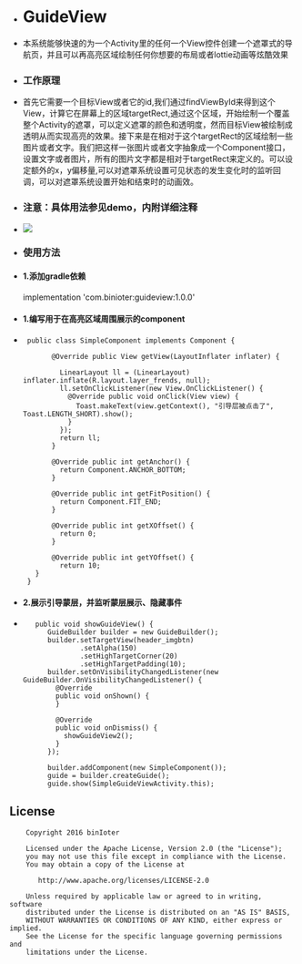  * <h1>GuideView</h1>
 * 本系统能够快速的为一个Activity里的任何一个View控件创建一个遮罩式的导航页，并且可以再高亮区域绘制任何你想要的布局或者lottie动画等炫酷效果</p>
 * <h3>工作原理</h3>
 * 首先它需要一个目标View或者它的id,我们通过findViewById来得到这个View，计算它在屏幕上的区域targetRect,通过这个区域，开始绘制一个覆盖整个Activity的遮罩，可以定义遮罩的颜色和透明度，然而目标View被绘制成透明从而实现高亮的效果。接下来是在相对于这个targetRect的区域绘制一些图片或者文字。我们把这样一张图片或者文字抽象成一个Component接口，设置文字或者图片，所有的图片文字都是相对于targetRect来定义的。可以设定额外的x，y偏移量,可以对遮罩系统设置可见状态的发生变化时的监听回调，可以对遮罩系统设置开始和结束时的动画效。</p>
 * <h3>注意：具体用法参见demo，内附详细注释</h3>
 * <img src = "https://github.com/binIoter/GuideView/blob/master/app/src/main/assets/guide.gif"></img>

 * <h3>使用方法</h3>
 *  <h4>1.添加gradle依赖</h4>
        implementation 'com.binioter:guideview:1.0.0'
        
 *  <h4>1.编写用于在高亮区域周围展示的component</h4>
 *  
        public class SimpleComponent implements Component {
            
              @Override public View getView(LayoutInflater inflater) {
            
                LinearLayout ll = (LinearLayout) inflater.inflate(R.layout.layer_frends, null);
                ll.setOnClickListener(new View.OnClickListener() {
                  @Override public void onClick(View view) {
                    Toast.makeText(view.getContext(), "引导层被点击了", Toast.LENGTH_SHORT).show();
                  }
                });
                return ll;
              }
            
              @Override public int getAnchor() {
                return Component.ANCHOR_BOTTOM;
              }
            
              @Override public int getFitPosition() {
                return Component.FIT_END;
              }
            
              @Override public int getXOffset() {
                return 0;
              }
            
              @Override public int getYOffset() {
                return 10;
          }
        }
        
*  <h4>2.展示引导蒙层，并监听蒙层展示、隐藏事件</h4>
*  
         public void showGuideView() {
            GuideBuilder builder = new GuideBuilder();
            builder.setTargetView(header_imgbtn)
                    .setAlpha(150)
                    .setHighTargetCorner(20)
                    .setHighTargetPadding(10);
            builder.setOnVisibilityChangedListener(new GuideBuilder.OnVisibilityChangedListener() {
              @Override
              public void onShown() {
              }
        
              @Override
              public void onDismiss() {
                showGuideView2();
              }
            });
        
            builder.addComponent(new SimpleComponent());
            guide = builder.createGuide();
            guide.show(SimpleGuideViewActivity.this);


## License

        Copyright 2016 binIoter
    
        Licensed under the Apache License, Version 2.0 (the "License");
        you may not use this file except in compliance with the License.
        You may obtain a copy of the License at
    
           http://www.apache.org/licenses/LICENSE-2.0
    
        Unless required by applicable law or agreed to in writing, software
        distributed under the License is distributed on an "AS IS" BASIS,
        WITHOUT WARRANTIES OR CONDITIONS OF ANY KIND, either express or implied.
        See the License for the specific language governing permissions and
        limitations under the License.
